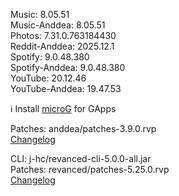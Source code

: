 Music: 8.05.51  
Music-Anddea: 8.05.51  
Photos: 7.31.0.763184430  
Reddit-Anddea: 2025.12.1  
Spotify: 9.0.48.380  
Spotify-Anddea: 9.0.48.380  
YouTube: 20.12.46  
YouTube-Anddea: 19.47.53  

ℹ️ Install [microG](https://github.com/ReVanced/GmsCore/releases) for GApps
  
Patches: anddea/patches-3.9.0.rvp  
[Changelog](https://github.com/anddea/revanced-patches/releases/tag/v3.9.0)

CLI: j-hc/revanced-cli-5.0.0-all.jar  
Patches: revanced/patches-5.25.0.rvp  
[Changelog](https://github.com/revanced/revanced-patches/releases/tag/v5.25.0)  
